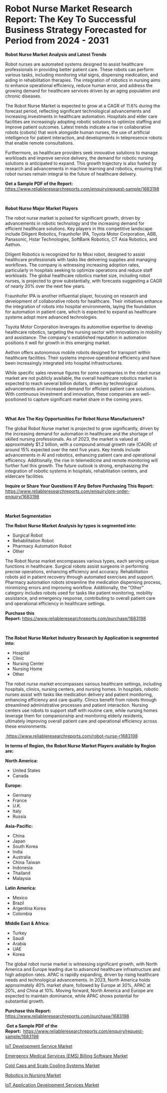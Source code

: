 <p><h1>Robot Nurse Market Research Report: The Key To Successful Business Strategy Forecasted for Period from 2024 - 2031</h1></p><p><strong>Robot Nurse Market Analysis and Latest Trends</strong></p>
<p><p>Robot nurses are automated systems designed to assist healthcare professionals in providing better patient care. These robots can perform various tasks, including monitoring vital signs, dispensing medication, and aiding in rehabilitation therapies. The integration of robotics in nursing aims to enhance operational efficiency, reduce human error, and address the growing demand for healthcare services driven by an aging population and chronic diseases.</p><p>The Robot Nurse Market is expected to grow at a CAGR of 11.6% during the forecast period, reflecting significant technological advancements and increasing investments in healthcare automation. Hospitals and elder care facilities are increasingly adopting robotic solutions to optimize staffing and improve patient outcomes. Latest trends indicate a rise in collaborative robots (cobots) that work alongside human nurses, the use of artificial intelligence for patient interaction, and developments in telepresence robots that enable remote consultations.</p><p>Furthermore, as healthcare providers seek innovative solutions to manage workloads and improve service delivery, the demand for robotic nursing solutions is anticipated to expand. This growth trajectory is also fueled by research and advancements in machine learning and robotics, ensuring that robot nurses remain integral to the future of healthcare delivery.</p></p>
<p><strong>Get a Sample PDF of the Report:&nbsp;</strong> <a href="https://www.reliableresearchreports.com/enquiry/request-sample/1683198?utm_campaign=9&utm_medium=2&utm_source=Github&utm_content=ia&utm_term=30122024&utm_id=robot-nurse">https://www.reliableresearchreports.com/enquiry/request-sample/1683198</a></p>
<p>&nbsp;</p>
<p><strong>Robot Nurse Major Market Players</strong></p>
<p><p>The robot nurse market is poised for significant growth, driven by advancements in robotic technology and the increasing demand for efficient healthcare solutions. Key players in this competitive landscape include Diligent Robotics, Fraunhofer IPA, Toyota Motor Corporation, ABB, Panasonic, Hstar Technologies, SoftBank Robotics, CT Asia Robotics, and Aethon.</p><p>Diligent Robotics is recognized for its Moxi robot, designed to assist healthcare professionals with tasks like delivering supplies and managing workflows. The company is witnessing increasing adoption rates, particularly in hospitals seeking to optimize operations and reduce staff workloads. The global healthcare robotics market size, including robot nurses, is projected to grow substantially, with forecasts suggesting a CAGR of nearly 20% over the next few years.</p><p>Fraunhofer IPA is another influential player, focusing on research and development of collaborative robots for healthcare. Their initiatives enhance the integration of robots into hospital environments, laying the foundation for automation in patient care, which is expected to expand as healthcare systems adopt more advanced technologies.</p><p>Toyota Motor Corporation leverages its automotive expertise to develop healthcare robotics, targeting the nursing sector with innovations in mobility and assistance. The company's established reputation in automation positions it well for growth in this emerging market.</p><p>Aethon offers autonomous mobile robots designed for transport within healthcare facilities. Their systems improve operational efficiency and have been increasingly integrated into hospital infrastructures.</p><p>While specific sales revenue figures for some companies in the robot nurse market are not publicly available, the overall healthcare robotics market is expected to reach several billion dollars, driven by technological advancements and increased demand for efficient patient care solutions. With continuous investment and innovation, these companies are well-positioned to capture significant market share in the coming years.</p></p>
<p>&nbsp;</p>
<p><strong>What Are The Key Opportunities For Robot Nurse Manufacturers?</strong></p>
<p><p>The global Robot Nurse market is projected to grow significantly, driven by the increasing demand for automation in healthcare and the shortage of skilled nursing professionals. As of 2023, the market is valued at approximately $1.2 billion, with a compound annual growth rate (CAGR) of around 15% expected over the next five years. Key trends include advancements in AI and robotics, enhancing patient care and operational efficiency. Additionally, the rise in telemedicine and remote monitoring will further fuel this growth. The future outlook is strong, emphasizing the integration of robotic systems in hospitals, rehabilitation centers, and eldercare facilities.</p></p>
<p><strong>Inquire or Share Your Questions If Any Before Purchasing This Report:</strong> <a href="https://www.reliableresearchreports.com/enquiry/pre-order-enquiry/1683198?utm_campaign=9&utm_medium=2&utm_source=Github&utm_content=ia&utm_term=30122024&utm_id=robot-nurse">https://www.reliableresearchreports.com/enquiry/pre-order-enquiry/1683198</a></p>
<p>&nbsp;</p>
<p><strong>Market Segmentation</strong></p>
<p><strong>The Robot Nurse Market Analysis by types is segmented into:</strong></p>
<p><ul><li>Surgical Robot</li><li>Rehabilitation Robot</li><li>Pharmacy Automation Robot</li><li>Other</li></ul></p>
<p><p>The Robot Nurse market encompasses various types, each serving unique functions in healthcare. Surgical robots assist surgeons in performing precise operations, enhancing efficiency and accuracy. Rehabilitation robots aid in patient recovery through automated exercises and support. Pharmacy automation robots streamline the medication dispensing process, minimizing errors and improving workflow. Additionally, the "Other" category includes robots used for tasks like patient monitoring, mobility assistance, and emergency response, contributing to overall patient care and operational efficiency in healthcare settings.</p></p>
<p><strong>Purchase this Report:&nbsp;</strong><a href="https://www.reliableresearchreports.com/purchase/1683198?utm_campaign=9&utm_medium=2&utm_source=Github&utm_content=ia&utm_term=30122024&utm_id=robot-nurse">https://www.reliableresearchreports.com/purchase/1683198</a></p>
<p>&nbsp;</p>
<p><strong>The Robot Nurse Market Industry Research by Application is segmented into:</strong></p>
<p><ul><li>Hospital</li><li>Clinic</li><li>Nursing Center</li><li>Nursing Home</li><li>Other</li></ul></p>
<p><p>The robot nurse market encompasses various healthcare settings, including hospitals, clinics, nursing centers, and nursing homes. In hospitals, robotic nurses assist with tasks like medication delivery and patient monitoring, enhancing efficiency and care quality. Clinics benefit from robots through streamlined administrative processes and patient interaction. Nursing centers use robots to support staff with routine care, while nursing homes leverage them for companionship and monitoring elderly residents, ultimately improving overall patient care and operational efficiency across these environments.</p></p>
<p><a href="https://www.reliableresearchreports.com/robot-nurse-r1683198?utm_campaign=9&utm_medium=2&utm_source=Github&utm_content=ia&utm_term=30122024&utm_id=robot-nurse">&nbsp;https://www.reliableresearchreports.com/robot-nurse-r1683198</a></p>
<p><strong>In terms of Region, the Robot Nurse Market Players available by Region are:</strong></p>
<p>
    <p> <strong> North America: </strong>
        <ul>
            <li>United States</li>
            <li>Canada</li>
        </ul>
        </p> 
    <p> <strong> Europe: </strong>
        <ul>
            <li>Germany</li>
            <li>France</li>
            <li>U.K.</li>
            <li>Italy</li>
            <li>Russia</li>
        </ul>
        </p> 
    <p> <strong> Asia-Pacific: </strong>
        <ul>
            <li>China</li>
            <li>Japan</li>
            <li>South Korea</li>
            <li>India</li>
            <li>Australia</li>
            <li>China Taiwan</li>
            <li>Indonesia</li>
            <li>Thailand</li>
            <li>Malaysia</li>
        </ul>
        </p> 
    <p> <strong> Latin America: </strong>
        <ul>
            <li>Mexico</li>
            <li>Brazil</li>
            <li>Argentina Korea</li>
            <li>Colombia</li>
        </ul>
        </p> 
    <p> <strong> Middle East & Africa: </strong>
        <ul>
            <li>Turkey</li>
            <li>Saudi</li>
            <li>Arabia</li>
            <li>UAE</li>
            <li>Korea</li>
        </ul>
    </p>
    </p>
<p><p>The global robot nurse market is witnessing significant growth, with North America and Europe leading due to advanced healthcare infrastructure and high adoption rates. APAC is rapidly expanding, driven by rising healthcare needs and technological advancements. In 2023, North America holds approximately 40% market share, followed by Europe at 30%, APAC at 20%, and China at 10%. Moving forward, North America and Europe are expected to maintain dominance, while APAC shows potential for substantial growth.</p></p>
<p><strong>Purchase this Report: </strong><a href="https://www.reliableresearchreports.com/purchase/1683198?utm_campaign=9&utm_medium=2&utm_source=Github&utm_content=ia&utm_term=30122024&utm_id=robot-nurse">https://www.reliableresearchreports.com/purchase/1683198</a></p>
<p>&nbsp;<strong>Get a Sample PDF of the Report:&nbsp;&nbsp;</strong><a href="https://www.reliableresearchreports.com/enquiry/request-sample/1683198?utm_campaign=9&utm_medium=2&utm_source=Github&utm_content=ia&utm_term=30122024&utm_id=robot-nurse">https://www.reliableresearchreports.com/enquiry/request-sample/1683198</a></p>
<p><strong></strong></p>
<p><p><a href="https://github.com/comasnickie/Market-Research-Report-List-1/blob/main/iot-development-service-market.md?utm_campaign=9&utm_medium=2&utm_source=Github&utm_content=ia&utm_term=30122024&utm_id=robot-nurse">IoT Development Service Market</a></p><p><a href="https://github.com/wileonie19657/Market-Research-Report-List-1/blob/main/emergency-medical-services-ems-billing-software-market.md?utm_campaign=9&utm_medium=2&utm_source=Github&utm_content=ia&utm_term=30122024&utm_id=robot-nurse">Emergency Medical Services (EMS) Billing Software Market</a></p><p><a href="https://github.com/bornergabrielle89/Market-Research-Report-List-1/blob/main/cold-caps-and-scalp-cooling-systems-market.md?utm_campaign=9&utm_medium=2&utm_source=Github&utm_content=ia&utm_term=30122024&utm_id=robot-nurse">Cold Caps and Scalp Cooling Systems Market</a></p><p><a href="https://github.com/toldenargelia86/Market-Research-Report-List-1/blob/main/robotics-in-nursing-market.md?utm_campaign=9&utm_medium=2&utm_source=Github&utm_content=ia&utm_term=30122024&utm_id=robot-nurse">Robotics in Nursing Market</a></p><p><a href="https://github.com/mcfred89/Market-Research-Report-List-1/blob/main/iot-application-development-services-market.md?utm_campaign=9&utm_medium=2&utm_source=Github&utm_content=ia&utm_term=30122024&utm_id=robot-nurse">IoT Application Development Services Market</a></p></p>